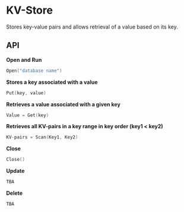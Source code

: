 # KV-Store
Stores key-value pairs and allows retrieval of a value based on its key.
## API
**Open and Run**
```c++
Open("database name")
```
**Stores a key associated with a value**
```c++
Put(key, value)
```
**Retrieves a value associated with a given key**
```c++
Value = Get(key)
```
**Retrieves all KV-pairs in a key range in key order (key1 < key2)**
```c++
KV-pairs = Scan(Key1, Key2)
```
**Close**
```c++
Close()
```
**Update**
```c++
TBA
```
**Delete**
```c++
TBA
```
